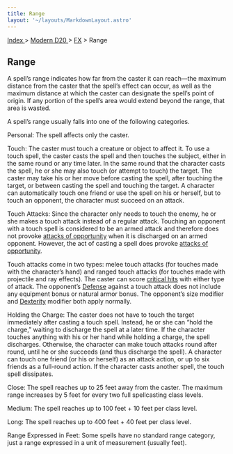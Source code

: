 ```yaml
---
title: Range
layout: '~/layouts/MarkdownLayout.astro'
---
```


[ Index ](/) > [ Modern D20 ](/modern.d20.srd) > [FX](/modern.d20.srd/fx) > Range

## Range

A spell’s range indicates how far from the caster it can reach—the maximum
distance from the caster that the spell’s effect can occur, as well as the
maximum distance at which the caster can designate the spell’s point of
origin. If any portion of the spell’s area would extend beyond the range, that
area is wasted.

A spell’s range usually falls into one of the following categories.

Personal: The spell affects only the caster.

Touch: The caster must touch a creature or object to affect it. To use a touch
spell, the caster casts the spell and then touches the subject, either in the
same round or any time later. In the same round that the character casts the
spell, he or she may also touch (or attempt to touch) the target. The caster
may take his or her move before casting the spell, after touching the target,
or between casting the spell and touching the target. A character can
automatically touch one friend or use the spell on his or herself, but to
touch an opponent, the character must succeed on an attack.

Touch Attacks: Since the character only needs to touch the enemy, he or she
makes a touch attack instead of a regular attack. Touching an opponent with a
touch spell is considered to be an armed attack and therefore does not provoke
[attacks of opportunity](/modern.d20.srd/combat/attacks.of.opportunity) when
it is discharged on an armed opponent. However, the act of casting a spell
does provoke [attacks of opportunity](/modern.d20.srd/combat/attacks.of.opportunity).

Touch attacks come in two types: melee touch attacks (for touches made with
the character’s hand) and ranged touch attacks (for touches made with
projectile and ray effects). The caster can score [critical hits](/modern.d20.srd/combat/critical.hits) with either type of attack. The
opponent’s [Defense](/modern.d20.srd/combat/defense) against a touch attack
does not include any equipment bonus or natural armor bonus. The opponent’s
size modifier and [Dexterity](/modern.d20.srd/basics/ability.scores) modifier
both apply normally.

Holding the Charge: The caster does not have to touch the target immediately
after casting a touch spell. Instead, he or she can “hold the charge,” waiting
to discharge the spell at a later time. If the character touches anything with
his or her hand while holding a charge, the spell discharges. Otherwise, the
character can make touch attacks round after round, until he or she succeeds
(and thus discharge the spell). A character can touch one friend (or his or
herself) as an attack action, or up to six friends as a full-round action. If
the character casts another spell, the touch spell dissipates.

Close: The spell reaches up to 25 feet away from the caster. The maximum range
increases by 5 feet for every two full spellcasting class levels.

Medium: The spell reaches up to 100 feet + 10 feet per class level.

Long: The spell reaches up to 400 feet + 40 feet per class level.

Range Expressed in Feet: Some spells have no standard range category, just a
range expressed in a unit of measurement (usually feet).

